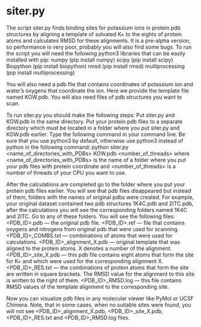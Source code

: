 # siter.py
The script siter.py finds binding sites for potassium ions in protein pdb structures by aligning a template of solvated K+ to the eights of protein atoms and calculates RMSD for these alignments. It is a pre-alpha version, so performance is very poor, probably you will also find some bugs. To run the script you will need the following python3 libraries that can be easily installed with pip:
numpy (pip install numpy)
scipy (pip install scipy)
Biopython (pip install biopython)
rmsd (pip install rmsd)
multiprocessing (pip install multiprocessing)

You will also need a pdb file that contains coordinates of potassium ion and water’s oxygens that coordinate the ion. Here we provide the template file named KOW.pdb. You will also need files of pdb structures you want to scan.

To run siter.py you should make the following steps:
Put siter.py and KOW.pdb in the same directory.
Put your protein pdb files to a separate directory which must be located in a folder where you put siter.py and KOW.pdb earlier.
Type the following command in your command line. Be sure that you use python3 by default, otherwise use python3 instead of python in the following command: 
python siter.py <name_of_directories_with_PDBs> KOW.pdb <number_of_threads>
where <name_of_directories_with_PDBs> is the name of a folder where you put your pdb files with protein coordinate and <number_of_threads> is a number of threads of your CPU you want to use. 

After the calculations are completed go to the folder where you put your protein pdb files earlier. You will see that pdb files disappeared but instead of them, folders with the names of original pdbs were created. For example, your original dataset contained two pdb structures 1K4C.pdb and 2ITC.pdb, after the calculations you will see the corresponding folders named 1K4C and 2ITC. Go to any of these folders. You will see the following files:
<PDB_ID>.pdb — the original pdb file.
<PDB_ID>.ref — file that contains oxygens and nitrogens from original pdb that were used for scanning.
<PDB_ID>_COMBS.txt — combinations of atoms that were used for calculations.
<PDB_ID>_alignment_X.pdb — original template that was aligned to the protein atoms. X denotes a number of the alignment. 
<PDB_ID>_site_X.pdb — this pdb file contains eight atoms that form the site for K+ and which were used for the corresponding alignment X.
<PDB_ID>_RES.txt — the combinations of protein atoms that form the site are written in square brackets. The RMSD value for the alignment to this site is written to the right of them.
<PDB_ID>_RMSD.log — this file contains RMSD values of the template alignment to the corresponding site. 

Now you can visualize pdb files in any molecular viewer like PyMol or UCSF Chimera.
Note, that in some cases, when no suitable sites were found, you will not see <PDB_ID>_alignment_X.pdb, <PDB_ID>_site_X.pdb, <PDB_ID>_RES.txt and <PDB_ID>_RMSD.log files. 
